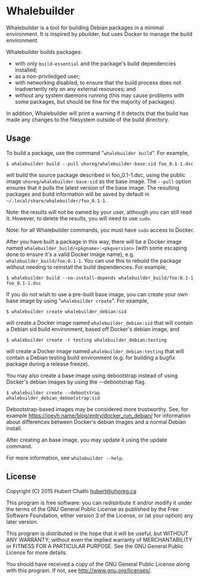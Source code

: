 Whalebuilder
============

Whalebuilder is a tool for building Debian packages in a minimal environment.
It is inspired by pbuilder, but uses Docker to manage the build environment.

Whalebuilder builds packages:

* with only `build-essential` and the package's build dependencies installed;
* as a non-priviledged user;
* with networking disabled, to ensure that the build process does not
  inadvertently rely on any external resources; and
* without any system daemons running (this may cause problems with some
  packages, but should be fine for the majority of packages).

In addition, Whalebuilder will print a warning if it detects that the build has
made any changes to the filesystem outside of the build directory.

Usage
-----

To build a package, use the command "`whalebuilder build`".
For example,

    $ whalebuilder build --pull uhoreg/whalebuilder-base:sid foo_0.1-1.dsc

will build the source package described in foo_0.1-1.dsc, using the public
image `uhoreg/whalebuilder-base:sid` as the base image.  The `--pull` option
ensures that it pulls the latest version of the base image.  The resulting
packages and build information will be saved by default in
`~/.local/share/whalebuilder/foo_0.1-1`.

Note: the results will not be owned by your user, although you can still read
it.  However, to delete the results, you will need to use `sudo`.

Note: for all Whalebuilder commands, you must have `sudo` access to Docker.

After you have built a package in this way, there will be a Docker image named
`whalebuilder_build/<pkgname>:<pkgversion>` (with some escaping done to ensure
it's a valid Docker image name), e.g. `whalebuilder_build/foo:0.1-1`.  You can
use this to rebuild the package without needing to reinstall the build
dependencies.  For example,

    $ whalebuilder build --no-install-depends whalebuilder_build/foo:0.1-1 foo_0.1-1.dsc

If you do not wish to use a pre-built base image, you can create your own base
image by using "`whalebuilder create`".  For example,

    $ whalebuilder create whalebuilder_debian:sid

will create a Docker image named `whalebuilder_debian:sid` that will contain
a Debian sid build environment, based off Docker's debian image, and

    $ whalebuilder create -r testing whalebuilder_debian:testing

will create a Docker image named `whalebuilder_debian:testing` that will
contain a Debian testing build environment (e.g. for building a bugfix package
during a release freeze).

You may also create a base image using debootstrap instead of using Docker's
debian images by using the --debootstrap flag.

    $ whalebuilder create --debootstrap whalebuilder_debian_debootstrap:sid

Debootstrap-based images may be considered more trustworthy.  See, for example
https://joeyh.name/blog/entry/docker_run_debian/ for information about
differences between Docker's debian images and a normal Debian install.

After creating an base image, you may update it using the update command.

For more information, see `whalebuilder --help`.

License
-------
Copyright (C) 2015 Hubert Chathi <hubert@uhoreg.ca>

This program is free software: you can redistribute it and/or modify
it under the terms of the GNU General Public License as published by
the Free Software Foundation, either version 3 of the License, or
(at your option) any later version.

This program is distributed in the hope that it will be useful,
but WITHOUT ANY WARRANTY; without even the implied warranty of
MERCHANTABILITY or FITNESS FOR A PARTICULAR PURPOSE.  See the
GNU General Public License for more details.

You should have received a copy of the GNU General Public License
along with this program.  If not, see <http://www.gnu.org/licenses/>.
